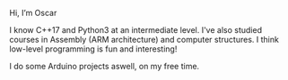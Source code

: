 Hi, I’m Oscar

I know C++17 and Python3 at an intermediate level.
I've also studied courses in Assembly (ARM architecture) and computer structures.
I think low-level programming is fun and interesting! 

I do some Arduino projects aswell, on my free time.
